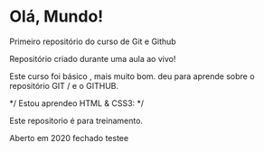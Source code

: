 # Olá, Mundo!
 Primeiro repositório do curso de Git e Github

 Repositório criado durante uma aula ao vivo!

 Este curso foi básico , mais muito bom. deu para aprende sobre o repositório GIT / e o GITHUB.
 
 
 */ Estou aprendeo HTML & CSS3: */
 
 
 Este repositorio é para treinamento. 
  
  
  Aberto em 2020
  fechado testee
